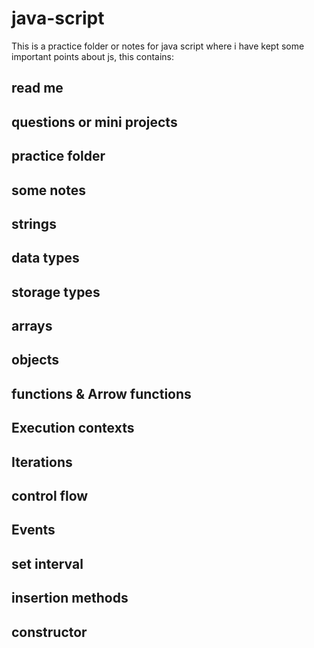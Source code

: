 # java-script
This is a practice folder or notes for java script where i have kept some important points about js, this contains:

## read me
## questions or mini projects
## practice folder
## some notes
## strings
## data types 
## storage types
## arrays
## objects
## functions & Arrow functions
## Execution contexts
## Iterations
## control flow
## Events
## set interval
## insertion methods
## constructor